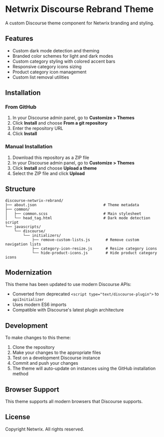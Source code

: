 # Netwrix Discourse Rebrand Theme

A custom Discourse theme component for Netwrix branding and styling.

## Features

- Custom dark mode detection and theming
- Branded color schemes for light and dark modes
- Custom category styling with colored accent bars
- Responsive category icons sizing
- Product category icon management
- Custom list removal utilities

## Installation

### From GitHub

1. In your Discourse admin panel, go to **Customize > Themes**
2. Click **Install** and choose **From a git repository**
3. Enter the repository URL
4. Click **Install**

### Manual Installation

1. Download this repository as a ZIP file
2. In your Discourse admin panel, go to **Customize > Themes**
3. Click **Install** and choose **Upload a theme**
4. Select the ZIP file and click **Upload**

## Structure

```
discourse-netwrix-rebrand/
├── about.json                              # Theme metadata
├── common/
│   ├── common.scss                         # Main stylesheet
│   └── head_tag.html                       # Dark mode detection script
└── javascripts/
    └── discourse/
        └── initializers/
            ├── remove-custom-lists.js       # Remove custom navigation lists
            ├── category-icon-resize.js      # Resize category icons
            └── hide-product-icons.js        # Hide product category icons
```

## Modernization

This theme has been updated to use modern Discourse APIs:
- Converted from deprecated `<script type="text/discourse-plugin">` to `apiInitializer`
- Uses modern ES6 imports
- Compatible with Discourse's latest plugin architecture

## Development

To make changes to this theme:

1. Clone the repository
2. Make your changes to the appropriate files
3. Test on a development Discourse instance
4. Commit and push your changes
5. The theme will auto-update on instances using the GitHub installation method

## Browser Support

This theme supports all modern browsers that Discourse supports.

## License

Copyright Netwrix. All rights reserved.
